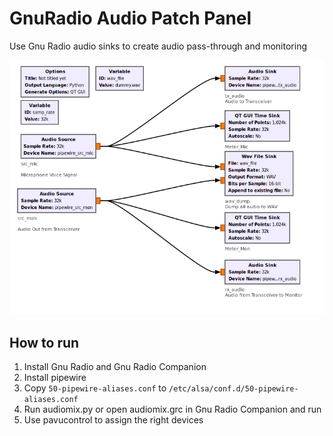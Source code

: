 # GnuRadio Audio Patch Panel

Use Gnu Radio audio sinks to create audio pass-through and monitoring

![Flow Graph](doc/graph01.png)

## How to run

1. Install Gnu Radio and Gnu Radio Companion
2. Install pipewire
3. Copy `50-pipewire-aliases.conf` to `/etc/alsa/conf.d/50-pipewire-aliases.conf`
4. Run audiomix.py or open audiomix.grc in Gnu Radio Companion and run
5. Use pavucontrol to assign the right devices

